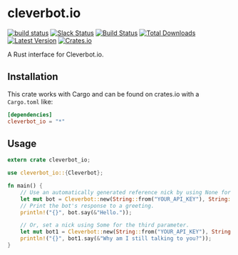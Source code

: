 # cleverbot.io
[![build status](https://secure.travis-ci.org/CleverbotIO/rust-cleverbot.io.svg)](http://travis-ci.org/CleverbotIO/rust-cleverbot.io)
[![Slack Status](https://slack.cleverbot.io/badge.svg)](https://slack.cleverbot.io)
[![Build Status](https://travis-ci.org/CleverbotIO/rust-cleverbot.io.svg?branch=master)](https://travis-ci.org/CleverbotIO/rust-cleverbot.io)
[![Total Downloads](https://img.shields.io/crates/d/cleverbot_io.svg)](https://crates.io/crates/cleverbot_io)
[![Latest Version](https://img.shields.io/crates/v/cleverbot_io.svg)](https://crates.io/crates/cleverbot_io/1.0.0)
[![Crates.io](https://img.shields.io/crates/l/cleverbot_io.svg)](https://crates.io/crates/cleverbot_io/1.0.0)

A Rust interface for Cleverbot.io.

## Installation
This crate works with Cargo and can be found on crates.io with a `Cargo.toml` like:

```toml
[dependencies]
cleverbot_io = "*"
```

## Usage
```rust
extern crate cleverbot_io;

use cleverbot_io::{Cleverbot};

fn main() {
    // Use an automatically generated reference nick by using None for the third parameter.
    let mut bot = Cleverbot::new(String::from("YOUR_API_KEY"), String::from("YOUR_API_USER"), None);
    // Print the bot's response to a greeting.
    println!("{}", bot.say(&"Hello."));

    // Or, set a nick using Some for the third parameter.
    let mut bot1 = Cleverbot::new(String::from("YOUR_API_KEY"), String::from("YOUR_API_USER"), Some(String::from("Carlos")));
    println!("{}", bot1.say(&"Why am I still talking to you?"));
}

```
